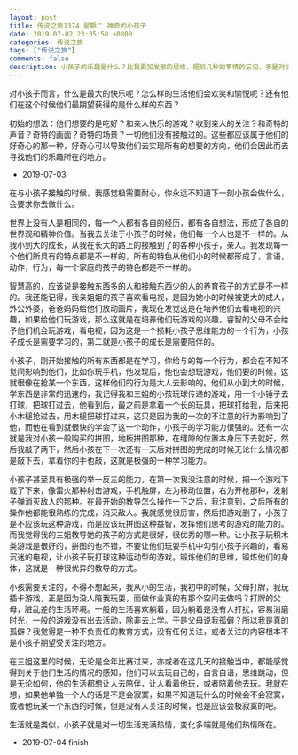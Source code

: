 ```yaml
---
layout: post
title: 传说之旅1374 星期二 神奇的小孩子 
date: 2019-07-02 23:35:58 +0800 
categories: 传说之旅 
tags: ["传说之旅"]
comments: false
description: 小孩子的乐趣是什么？比我更加发散的思维，把前几秒的事情的忘记，多是对快乐的生活，嬉戏，玩闹，玩耍，追求着快乐。
---
```

对小孩子而言，什么是最大的快乐呢？怎么样的生活他们会欢笑和愉悦呢？还有他们在这个时候他们最期望获得的是什么样的东西？

初始的想法：他们想要的是吃好？和亲人快乐的游戏？收到亲人的关注？和奇特的声音？奇特的画面？奇特的场景？一切他们没有接触过的。这些都应该属于他们的好奇心的那一种，好奇心可以导致他们去实现所有的想要的方向，他们会因此而去寻找他们的乐趣所在的地方。

- 2019-07-03

在与小孩子接触的时候，我感觉极需要耐心，你永远不知道下一刻小孩会做什么，会要求你去做什么。

世界上没有人是相同的，每一个人都有各自的经历，都有各自想法，形成了各自的世界观和精神价值。当我去关注于小孩子的时候，他们每一个人也是不一样的。从我小到大的成长，从我在长大的路上的接触到了的各种小孩子，亲人。我发现每一个他们所具有的特点都是不一样的，所有的特色从他们小的时候都形成了，言语，动作，行为，每一个家庭的孩子的特色都是不一样的。

智慧高的，应该说是接触东西多的人和接触东西少的人的养育孩子的方式是不一样的。我还能记得，我亲姐姐的孩子喜欢看电视，是因为她小的时候被更大的成人，外公外婆，爸爸妈妈给他们放动画片，我现在发觉这是在培养他们去看电视的兴趣，如果给他们玩游戏，那么这就是在培养他们玩游戏的兴趣，睿智的父母不会给予他们机会玩游戏，看电视，因为这是一个损耗小孩子思维能力的一个行为，小孩子成长是需要学习的，第二就是小孩子的成长是需要陪伴的。

小孩子，刚开始接触的所有东西都是在学习，你给与的每一个行为，都会在不知不觉间影响到他们，比如你玩手机，他发现后，他也会想玩游戏，他们要的时候，这就很像在抢某一个东西，这样他们的行为是大人去影响的。他们从小到大的时候，学东西是非常的迅速的，我记得我和三姐的小孩玩球传递的游戏，用一个小锤子去打球，把球打过去，他看到后，最之前是拿着一个长的玩具，把球打给我，后来把小木槌抢过去，用木槌把球打过来，这只是因为我的一次的不注意的行为影响到了他，而他在看到就很快的学会了这一个动作，小孩子的学习能力很强的。还有一次就是我对小孩一般购买的拼图，地板拼图那种，在缝隙的位置本身压下去就好，然后我敲了两下，然后小孩在下一次还有一天后对拼图的完成的时候无论什么情况都是敲下去，拿着你的手也敲，这就是极强的一种学习能力。

小孩子甚至具有极强的举一反三的能力，在第一次我没注意的时候，把一个游戏下载了下来，像雷火那种射击游戏，手机触屏，左为移动位置，右为开枪那种，发射子弹消灭敌人的那种。在最开始的教导怎么操作一下之后，我注意到，之后所有的操作他都能很熟练的完成，消灭敌人。我就感觉很厉害，然后把游戏删了，小孩子是不应该玩这种游戏，而是应该玩拼图这种益智，发挥他们思考的游戏的能力的。而我觉得我的三姐教导她的孩子的方式是很好，很优秀的哪一种。让小孩子玩积木类游戏是很好的，拼图的也不错，不要让他们玩耍手机中勾引小孩子兴趣的，看易沉迷的电视，让小孩子玩打球这种运动型的游戏。锻炼他们的思维，锻炼他们的身体，这就是一种很优异的教导的方式。

小孩需要关注的，不得不想起来，我从小的生活，我初中的时候，父母打牌，我玩插卡游戏，正是因为没人陪我玩耍，而做作业真的有那个空间去做吗？打牌的父母，脏乱差的生活环境。一般的生活喜欢躺着，因为躺着是没有人打扰，容易消磨时光，一般的游戏没有出去活动，除非去上学。于是父母说我孤僻？所以我是真的孤僻？我觉得是一种不负责任的教育方式，没有任何关注，或者关注的内容根本不是小孩子期望受关注的地方。

在三姐这里的时候，无论是全年比赛过来，亦或者在这几天的接触当中，都能感觉得到关于他们生活的情况的感知，他们可以去玩自己的，自言自语，思维跳动，但是无论如何，他的生活都想让人去陪伴，让人看着他玩，或者陪着他去玩。我就在想，如果他单独一个人的话是不是会寂寞，如果不知道玩什么的时候会不会寂寞，或者他玩某一个东西的时候，但是没有人关注的时候，也是应该会极寂寞的吧。

生活就是类似，小孩子就是对一切生活充满热情，变化多端就是他们热情所在。

- 2019-07-04 finish
